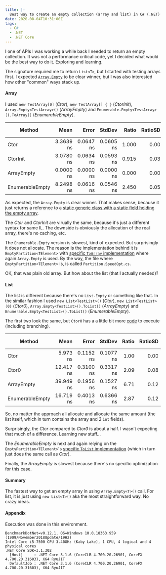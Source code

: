 ```yaml
---
title: |-
  Best way to create an empty collection (array and list) in C# (.NET)
date: 2020-08-04T10:31:00Z
tags:
  - C#
  - .NET
  - .NET Core
---
```


I one of APIs I was working a while back I needed to return an empty collection. It was not a performance critical code, yet I decided what would be the best way to do it. Exploring and learning.

<!-- excerpt -->

The signature required me to return `List<T>`, but I started with testing arrays first. I expected [`Array.Empty`][1] to be clear winner, but I was also interested how other "common" ways stack up.

#### Array

I used `new TestArray[0]` (_Ctor_), `new TestArray[] { }` (_CtorInit_), `Array.Empty<TestArray>()` (_ArrayEmpty_) and `Enumerable.Empty<TestArray>().ToArray()` (_EnumerableEmpty_).

|          Method |      Mean |     Error |    StdDev | Ratio | RatioSD |  Gen 0 | Gen 1 | Gen 2 | Allocated |
|---------------- |----------:|----------:|----------:|------:|--------:|-------:|------:|------:|----------:|
|            Ctor | 3.3639 ns | 0.0647 ns | 0.0605 ns | 1.000 |    0.00 | 0.0076 |     - |     - |      24 B |
|        CtorInit | 3.0780 ns | 0.0634 ns | 0.0593 ns | 0.915 |    0.03 | 0.0077 |     - |     - |      24 B |
|      ArrayEmpty | 0.0000 ns | 0.0000 ns | 0.0000 ns | 0.000 |    0.00 |      - |     - |     - |         - |
| EnumerableEmpty | 8.2498 ns | 0.0616 ns | 0.0546 ns | 2.450 |    0.05 |      - |     - |     - |         - |

As expected, the `Array.Empty` is clear winner. That makes sense, because it just returns a reference to a [static generic class with a static field holding the empty array][2]. 

The _Ctor_ and _CtorInit_ are virually the same, because it's just a different syntax for same IL. The downside is obviously the allocation of the real array, there's no caching, etc.

The `Enumerable.Empty` version is slowest, kind of expected. But surprisingly it does not allocate. The reason is the implementation behind it is `EmptyPartition<TElement>` with [specific `ToArray` implementation][3] where again `Array.Empty` is used. By the way, the file where `EmptyPartition<TElement>` is, is called `Partition.SpeedOpt.cs`.

OK, that was plain old array. But how about the list (that I actually needed)?

#### List

The list is different because there's no `List.Empty` or something like that. In the similar fashion I used `new List<TestList>()` (_Ctor_), `new List<TestList>(0)` (_Ctor0_), `Array.Empty<TestList>().ToList()` (_ArrayEmpty_) and `Enumerable.Empty<TestList>().ToList()` (_EnumerableEmpty_).

The first two look the same, but `Ctor0` has a a little bit more [code][4] to execute (including branching).

|          Method |      Mean |     Error |    StdDev | Ratio | RatioSD |  Gen 0 | Gen 1 | Gen 2 | Allocated |
|---------------- |----------:|----------:|----------:|------:|--------:|-------:|------:|------:|----------:|
|            Ctor |  5.973 ns | 0.1152 ns | 0.1077 ns |  1.00 |    0.00 | 0.0102 |     - |     - |      32 B |
|           Ctor0 | 12.417 ns | 0.3100 ns | 0.3317 ns |  2.09 |    0.08 | 0.0102 |     - |     - |      32 B |
|      ArrayEmpty | 39.949 ns | 0.1956 ns | 0.1527 ns |  6.71 |    0.12 | 0.0101 |     - |     - |      32 B |
| EnumerableEmpty | 16.719 ns | 0.4013 ns | 0.6366 ns |  2.87 |    0.12 | 0.0102 |     - |     - |      32 B |

So, no matter the approach all allocate and allocate the same amount (the list itself, which in turn contains the array and 2 `int` fields).

Surprisingly, the _Ctor_ compared to _Ctor0_ is about a half. I wasn't expecting that much of a difference. Learning new stuff...

The _EnumerableEmpty_ is next and again relying on the `EmptyPartition<TElement>`'s [specific `ToList` implementation][5] (which in turn just does the same call as _Ctor_). 

Finally, the _ArrayEmpty_ is slowest because there's no specific optimization for this case.

#### Summary

The fastest way to get an empty array in using `Array.Empty<T>()` call. For list, it is just using `new List<T>()` aka the most straightforward way. No crazy ideas.

#### Appendix

Execution was done in this environment.

```text
BenchmarkDotNet=v0.12.1, OS=Windows 10.0.18363.959 (1909/November2018Update/19H2)
Intel Core i5-7500 CPU 3.40GHz (Kaby Lake), 1 CPU, 4 logical and 4 physical cores
.NET Core SDK=3.1.302
  [Host]     : .NET Core 3.1.6 (CoreCLR 4.700.20.26901, CoreFX 4.700.20.31603), X64 RyuJIT
  DefaultJob : .NET Core 3.1.6 (CoreCLR 4.700.20.26901, CoreFX 4.700.20.31603), X64 RyuJIT
```

[1]: https://docs.microsoft.com/en-us/dotnet/api/system.array.empty
[2]: https://source.dot.net/#System.Private.CoreLib/Array.cs,702
[3]: https://source.dot.net/#System.Linq/System/Linq/Partition.SpeedOpt.cs,79
[4]: https://source.dot.net/#System.Private.CoreLib/List.cs,46
[5]: https://source.dot.net/#System.Linq/System/Linq/Partition.SpeedOpt.cs,81